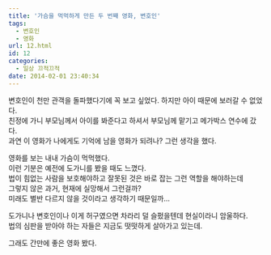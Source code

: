 ```yaml
---
title: '가슴을 먹먹하게 만든 두 번째 영화, 변호인'
tags:
  - 변호인
  - 영화
url: 12.html
id: 12
categories:
  - 일상 끄적끄적
date: 2014-02-01 23:40:34
---
```


변호인이 천만 관객을 돌파했다기에 꼭 보고 싶었다. 하지만 아이 때문에 보러갈 수 없었다.  
친정에 가니 부모님께서 아이를 봐준다고 하셔서 부모님께 맡기고 메가박스 연수에 갔다.  
과연 이 영화가 나에게도 기억에 남을 영화가 되려나? 그런 생각을 했다.

영화를 보는 내내 가슴이 먹먹했다.  
이런 기분은 예전에 도가니를 봤을 때도 느꼈다.  
법이 힘없는 사람을 보호해야하고 잘못된 것은 바로 잡는 그런 역할을 해야하는데  
그렇지 않은 과거, 현재에 실망해서 그런걸까?  
미래도 별반 다르지 않을 것이라고 생각하기 때문일까...

도가니나 변호인이나 이게 허구였으면 차라리 덜 슬펐을텐데 현실이라니 암울하다.  
법의 심판을 받아야 하는 자들은 지금도 떳떳하게 살아가고 있는데.

그래도 간만에 좋은 영화 봤다.